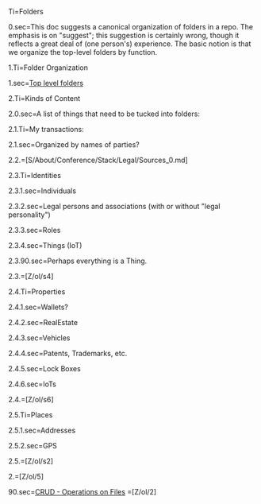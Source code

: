 Ti=Folders

0.sec=This doc suggests a canonical organization of folders in a repo.  The emphasis is on "suggest";  this suggestion is certainly wrong, though it reflects a great deal of (one person's) experience.   The basic notion is that we organize the top-level folders by function.

1.Ti=Folder Organization

1.sec=<a href="index.php?action=list&file=">Top level folders</a>

2.Ti=Kinds of Content

2.0.sec=A list of things that need to be tucked into folders:

2.1.Ti=My transactions:

2.1.sec=Organized by names of parties?

2.2.=[S/About/Conference/Stack/Legal/Sources_0.md]

2.3.Ti=Identities
 
2.3.1.sec=Individuals

2.3.2.sec=Legal persons and associations (with or without "legal personality")
 
2.3.3.sec=Roles

2.3.4.sec=Things (IoT)

2.3.90.sec=Perhaps everything is a Thing.

2.3.=[Z/ol/s4]

2.4.Ti=Properties

2.4.1.sec=Wallets?

2.4.2.sec=RealEstate

2.4.3.sec=Vehicles

2.4.4.sec=Patents, Trademarks, etc.
   
2.4.5.sec=Lock Boxes

2.4.6.sec=IoTs

2.4.=[Z/ol/s6]

2.5.Ti=Places

2.5.1.sec=Addresses

2.5.2.sec=GPS

2.5.=[Z/ol/s2]

2.=[Z/ol/5]  

90.sec=<a href="index.php?action=doc&file=S/About/Conference/Stack/CRUD_0.md">CRUD - Operations on Files</a>
=[Z/ol/2]